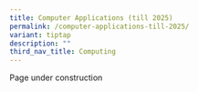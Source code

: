 ```yaml
---
title: Computer Applications (till 2025)
permalink: /computer-applications-till-2025/
variant: tiptap
description: ""
third_nav_title: Computing
---
```

<p>Page under construction</p>